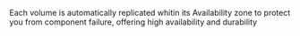 Each volume is automatically replicated whitin its Availability zone to protect you from component failure, offering high availability and durability
